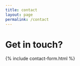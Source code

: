 ```yaml
---
title: contact
layout: page
permalink: /contact
---
```


# Get in touch?

{% include contact-form.html %}
